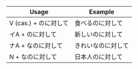 |Usage|Example|
|-|-|
|V (cas.) + のに対して|食べるのに対して|
|イA + のに対して|新しいのに対して|
|ナA + なのに対して|きれいなのに対して|
|N + なのに対して|日本人のに対して|